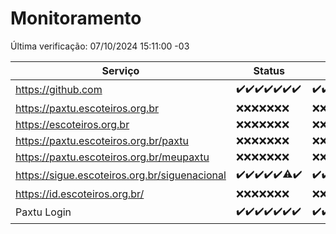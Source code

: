 # Monitoramento

Última verificação: 07/10/2024 15:11:00 -03

|Serviço|Status|Últimas 24h|
|---|---|---|
|https://github.com|<span title="2024-09-30: OK=23">✔️</span><span title="2024-10-01: OK=23">✔️</span><span title="2024-10-02: OK=23">✔️</span><span title="2024-10-03: OK=23">✔️</span><span title="2024-10-04: OK=23">✔️</span><span title="2024-10-05: OK=23">✔️</span><span title="2024-10-06: OK=18">✔️</span>|<span title="06/10/2024 16:04:00 -03 : 200">✔️</span><span title="06/10/2024 17:08:00 -03 : 200">✔️</span><span title="06/10/2024 18:06:00 -03 : 200">✔️</span><span title="06/10/2024 19:07:00 -03 : 200">✔️</span><span title="06/10/2024 20:07:00 -03 : 200">✔️</span><span title="06/10/2024 21:41:00 -03 : 200">✔️</span><span title="06/10/2024 23:13:00 -03 : 200">✔️</span><span title="07/10/2024 00:17:00 -03 : 200">✔️</span><span title="07/10/2024 01:10:00 -03 : 200">✔️</span><span title="07/10/2024 02:09:00 -03 : 200">✔️</span><span title="07/10/2024 03:12:00 -03 : 200">✔️</span><span title="07/10/2024 04:08:00 -03 : 200">✔️</span><span title="07/10/2024 05:11:00 -03 : 200">✔️</span><span title="07/10/2024 06:09:00 -03 : 200">✔️</span><span title="07/10/2024 07:09:00 -03 : 200">✔️</span><span title="07/10/2024 08:08:00 -03 : 200">✔️</span><span title="07/10/2024 09:15:00 -03 : 200">✔️</span><span title="07/10/2024 10:17:00 -03 : 200">✔️</span><span title="07/10/2024 11:07:00 -03 : 200">✔️</span><span title="07/10/2024 12:08:00 -03 : 200">✔️</span><span title="07/10/2024 13:09:00 -03 : 200">✔️</span><span title="07/10/2024 14:07:00 -03 : 200">✔️</span><span title="07/10/2024 15:11:00 -03 : 200">✔️</span>|
|https://paxtu.escoteiros.org.br|<span title="2024-09-30: Falhas=23">❌</span><span title="2024-10-01: Falhas=23">❌</span><span title="2024-10-02: Falhas=23">❌</span><span title="2024-10-03: Falhas=23">❌</span><span title="2024-10-04: Falhas=23">❌</span><span title="2024-10-05: Falhas=23">❌</span><span title="2024-10-06: Falhas=18">❌</span>|<span title="06/10/2024 16:04:00 -03 : 403">❌</span><span title="06/10/2024 17:08:00 -03 : 403">❌</span><span title="06/10/2024 18:06:00 -03 : 403">❌</span><span title="06/10/2024 19:07:00 -03 : 403">❌</span><span title="06/10/2024 20:07:00 -03 : 403">❌</span><span title="06/10/2024 21:41:00 -03 : 403">❌</span><span title="06/10/2024 23:13:00 -03 : 403">❌</span><span title="07/10/2024 00:17:00 -03 : 403">❌</span><span title="07/10/2024 01:10:00 -03 : 403">❌</span><span title="07/10/2024 02:09:00 -03 : 403">❌</span><span title="07/10/2024 03:12:00 -03 : 403">❌</span><span title="07/10/2024 04:08:00 -03 : 403">❌</span><span title="07/10/2024 05:11:00 -03 : 403">❌</span><span title="07/10/2024 06:09:00 -03 : 403">❌</span><span title="07/10/2024 07:09:00 -03 : 403">❌</span><span title="07/10/2024 08:08:00 -03 : 403">❌</span><span title="07/10/2024 09:15:00 -03 : 403">❌</span><span title="07/10/2024 10:17:00 -03 : 403">❌</span><span title="07/10/2024 11:07:00 -03 : 403">❌</span><span title="07/10/2024 12:08:00 -03 : 403">❌</span><span title="07/10/2024 13:09:00 -03 : 403">❌</span><span title="07/10/2024 14:07:00 -03 : 403">❌</span><span title="07/10/2024 15:11:00 -03 : 403">❌</span>|
|https://escoteiros.org.br|<span title="2024-09-30: Falhas=23">❌</span><span title="2024-10-01: Falhas=23">❌</span><span title="2024-10-02: Falhas=23">❌</span><span title="2024-10-03: Falhas=23">❌</span><span title="2024-10-04: Falhas=23">❌</span><span title="2024-10-05: Falhas=23">❌</span><span title="2024-10-06: Falhas=18">❌</span>|<span title="06/10/2024 16:04:00 -03 : 403">❌</span><span title="06/10/2024 17:08:00 -03 : 403">❌</span><span title="06/10/2024 18:06:00 -03 : 403">❌</span><span title="06/10/2024 19:07:00 -03 : 403">❌</span><span title="06/10/2024 20:07:00 -03 : 403">❌</span><span title="06/10/2024 21:41:00 -03 : 403">❌</span><span title="06/10/2024 23:13:00 -03 : 403">❌</span><span title="07/10/2024 00:17:00 -03 : 403">❌</span><span title="07/10/2024 01:10:00 -03 : 403">❌</span><span title="07/10/2024 02:09:00 -03 : 403">❌</span><span title="07/10/2024 03:12:00 -03 : 403">❌</span><span title="07/10/2024 04:08:00 -03 : 403">❌</span><span title="07/10/2024 05:11:00 -03 : 403">❌</span><span title="07/10/2024 06:09:00 -03 : 403">❌</span><span title="07/10/2024 07:09:00 -03 : 403">❌</span><span title="07/10/2024 08:08:00 -03 : 403">❌</span><span title="07/10/2024 09:15:00 -03 : 403">❌</span><span title="07/10/2024 10:17:00 -03 : 403">❌</span><span title="07/10/2024 11:07:00 -03 : 403">❌</span><span title="07/10/2024 12:08:00 -03 : 403">❌</span><span title="07/10/2024 13:09:00 -03 : 403">❌</span><span title="07/10/2024 14:07:00 -03 : 403">❌</span><span title="07/10/2024 15:11:00 -03 : 403">❌</span>|
|https://paxtu.escoteiros.org.br/paxtu|<span title="2024-09-30: Falhas=23">❌</span><span title="2024-10-01: Falhas=23">❌</span><span title="2024-10-02: Falhas=23">❌</span><span title="2024-10-03: Falhas=23">❌</span><span title="2024-10-04: Falhas=23">❌</span><span title="2024-10-05: Falhas=23">❌</span><span title="2024-10-06: Falhas=18">❌</span>|<span title="06/10/2024 16:04:00 -03 : 403">❌</span><span title="06/10/2024 17:08:00 -03 : 403">❌</span><span title="06/10/2024 18:06:00 -03 : 403">❌</span><span title="06/10/2024 19:07:00 -03 : 403">❌</span><span title="06/10/2024 20:07:00 -03 : 403">❌</span><span title="06/10/2024 21:41:00 -03 : 403">❌</span><span title="06/10/2024 23:13:00 -03 : 403">❌</span><span title="07/10/2024 00:17:00 -03 : 403">❌</span><span title="07/10/2024 01:10:00 -03 : 403">❌</span><span title="07/10/2024 02:09:00 -03 : 403">❌</span><span title="07/10/2024 03:12:00 -03 : 403">❌</span><span title="07/10/2024 04:08:00 -03 : 403">❌</span><span title="07/10/2024 05:11:00 -03 : 403">❌</span><span title="07/10/2024 06:09:00 -03 : 403">❌</span><span title="07/10/2024 07:09:00 -03 : 403">❌</span><span title="07/10/2024 08:08:00 -03 : 403">❌</span><span title="07/10/2024 09:15:00 -03 : 403">❌</span><span title="07/10/2024 10:17:00 -03 : 403">❌</span><span title="07/10/2024 11:07:00 -03 : 403">❌</span><span title="07/10/2024 12:08:00 -03 : 403">❌</span><span title="07/10/2024 13:09:00 -03 : 403">❌</span><span title="07/10/2024 14:07:00 -03 : 403">❌</span><span title="07/10/2024 15:11:00 -03 : 403">❌</span>|
|https://paxtu.escoteiros.org.br/meupaxtu|<span title="2024-09-30: Falhas=23">❌</span><span title="2024-10-01: Falhas=23">❌</span><span title="2024-10-02: Falhas=23">❌</span><span title="2024-10-03: Falhas=23">❌</span><span title="2024-10-04: Falhas=23">❌</span><span title="2024-10-05: Falhas=23">❌</span><span title="2024-10-06: Falhas=18">❌</span>|<span title="06/10/2024 16:04:00 -03 : 403">❌</span><span title="06/10/2024 17:08:00 -03 : 403">❌</span><span title="06/10/2024 18:06:00 -03 : 403">❌</span><span title="06/10/2024 19:07:00 -03 : 403">❌</span><span title="06/10/2024 20:07:00 -03 : 403">❌</span><span title="06/10/2024 21:41:00 -03 : 403">❌</span><span title="06/10/2024 23:13:00 -03 : 403">❌</span><span title="07/10/2024 00:17:00 -03 : 403">❌</span><span title="07/10/2024 01:10:00 -03 : 403">❌</span><span title="07/10/2024 02:09:00 -03 : 403">❌</span><span title="07/10/2024 03:12:00 -03 : 403">❌</span><span title="07/10/2024 04:08:00 -03 : 403">❌</span><span title="07/10/2024 05:11:00 -03 : 403">❌</span><span title="07/10/2024 06:09:00 -03 : 403">❌</span><span title="07/10/2024 07:09:00 -03 : 403">❌</span><span title="07/10/2024 08:08:00 -03 : 403">❌</span><span title="07/10/2024 09:15:00 -03 : 403">❌</span><span title="07/10/2024 10:17:00 -03 : 403">❌</span><span title="07/10/2024 11:07:00 -03 : 403">❌</span><span title="07/10/2024 12:08:00 -03 : 403">❌</span><span title="07/10/2024 13:09:00 -03 : 403">❌</span><span title="07/10/2024 14:07:00 -03 : 403">❌</span><span title="07/10/2024 15:11:00 -03 : 403">❌</span>|
|https://sigue.escoteiros.org.br/siguenacional|<span title="2024-09-30: OK=23">✔️</span><span title="2024-10-01: OK=23">✔️</span><span title="2024-10-02: OK=23">✔️</span><span title="2024-10-03: OK=23">✔️</span><span title="2024-10-04: OK=23">✔️</span><span title="2024-10-05: OK=22, Falhas=1">⚠️</span><span title="2024-10-06: OK=18">✔️</span>|<span title="06/10/2024 16:04:00 -03 : 200">✔️</span><span title="06/10/2024 17:08:00 -03 : 200">✔️</span><span title="06/10/2024 18:06:00 -03 : 200">✔️</span><span title="06/10/2024 19:07:00 -03 : 200">✔️</span><span title="06/10/2024 20:07:00 -03 : 200">✔️</span><span title="06/10/2024 21:41:00 -03 : 200">✔️</span><span title="06/10/2024 23:13:00 -03 : 200">✔️</span><span title="07/10/2024 00:17:00 -03 : 200">✔️</span><span title="07/10/2024 01:10:00 -03 : 200">✔️</span><span title="07/10/2024 02:09:00 -03 : 200">✔️</span><span title="07/10/2024 03:12:00 -03 : 200">✔️</span><span title="07/10/2024 04:08:00 -03 : 200">✔️</span><span title="07/10/2024 05:11:00 -03 : 200">✔️</span><span title="07/10/2024 06:09:00 -03 : 200">✔️</span><span title="07/10/2024 07:09:00 -03 : 200">✔️</span><span title="07/10/2024 08:08:00 -03 : 200">✔️</span><span title="07/10/2024 09:15:00 -03 : 200">✔️</span><span title="07/10/2024 10:17:00 -03 : 200">✔️</span><span title="07/10/2024 11:07:00 -03 : 200">✔️</span><span title="07/10/2024 12:08:00 -03 : 200">✔️</span><span title="07/10/2024 13:09:00 -03 : 200">✔️</span><span title="07/10/2024 14:07:00 -03 : 200">✔️</span><span title="07/10/2024 15:11:00 -03 : 200">✔️</span>|
|https://id.escoteiros.org.br/|<span title="2024-09-30: Falhas=23">❌</span><span title="2024-10-01: Falhas=23">❌</span><span title="2024-10-02: Falhas=23">❌</span><span title="2024-10-03: Falhas=23">❌</span><span title="2024-10-04: Falhas=23">❌</span><span title="2024-10-05: Falhas=23">❌</span><span title="2024-10-06: Falhas=18">❌</span>|<span title="06/10/2024 16:05:00 -03 : 403">❌</span><span title="06/10/2024 17:08:00 -03 : 403">❌</span><span title="06/10/2024 18:06:00 -03 : 403">❌</span><span title="06/10/2024 19:07:00 -03 : 403">❌</span><span title="06/10/2024 20:07:00 -03 : 403">❌</span><span title="06/10/2024 21:41:00 -03 : 403">❌</span><span title="06/10/2024 23:13:00 -03 : 403">❌</span><span title="07/10/2024 00:17:00 -03 : 403">❌</span><span title="07/10/2024 01:10:00 -03 : 403">❌</span><span title="07/10/2024 02:09:00 -03 : 403">❌</span><span title="07/10/2024 03:12:00 -03 : 403">❌</span><span title="07/10/2024 04:08:00 -03 : 403">❌</span><span title="07/10/2024 05:11:00 -03 : 403">❌</span><span title="07/10/2024 06:09:00 -03 : 403">❌</span><span title="07/10/2024 07:09:00 -03 : 403">❌</span><span title="07/10/2024 08:08:00 -03 : 403">❌</span><span title="07/10/2024 09:15:00 -03 : 403">❌</span><span title="07/10/2024 10:17:00 -03 : 403">❌</span><span title="07/10/2024 11:07:00 -03 : 403">❌</span><span title="07/10/2024 12:08:00 -03 : 403">❌</span><span title="07/10/2024 13:09:00 -03 : 403">❌</span><span title="07/10/2024 14:07:00 -03 : 403">❌</span><span title="07/10/2024 15:11:00 -03 : 403">❌</span>|
|Paxtu Login|<span title="2024-09-30: OK=23">✔️</span><span title="2024-10-01: OK=23">✔️</span><span title="2024-10-02: OK=23">✔️</span><span title="2024-10-03: OK=23">✔️</span><span title="2024-10-04: OK=23">✔️</span><span title="2024-10-05: OK=23">✔️</span><span title="2024-10-06: OK=18">✔️</span>|<span title="06/10/2024 16:05:00 -03 : 200">✔️</span><span title="06/10/2024 17:08:00 -03 : 200">✔️</span><span title="06/10/2024 18:06:00 -03 : 200">✔️</span><span title="06/10/2024 19:07:00 -03 : 200">✔️</span><span title="06/10/2024 20:07:00 -03 : 200">✔️</span><span title="06/10/2024 21:41:00 -03 : 200">✔️</span><span title="06/10/2024 23:13:00 -03 : 200">✔️</span><span title="07/10/2024 00:17:00 -03 : 200">✔️</span><span title="07/10/2024 01:10:00 -03 : 200">✔️</span><span title="07/10/2024 02:09:00 -03 : 200">✔️</span><span title="07/10/2024 03:12:00 -03 : 200">✔️</span><span title="07/10/2024 04:08:00 -03 : 200">✔️</span><span title="07/10/2024 05:11:00 -03 : 200">✔️</span><span title="07/10/2024 06:09:00 -03 : 200">✔️</span><span title="07/10/2024 07:09:00 -03 : 200">✔️</span><span title="07/10/2024 08:08:00 -03 : 200">✔️</span><span title="07/10/2024 09:15:00 -03 : 200">✔️</span><span title="07/10/2024 10:17:00 -03 : 200">✔️</span><span title="07/10/2024 11:07:00 -03 : 200">✔️</span><span title="07/10/2024 12:08:00 -03 : 200">✔️</span><span title="07/10/2024 13:09:00 -03 : 200">✔️</span><span title="07/10/2024 14:07:00 -03 : 200">✔️</span><span title="07/10/2024 15:11:00 -03 : 200">✔️</span>|
